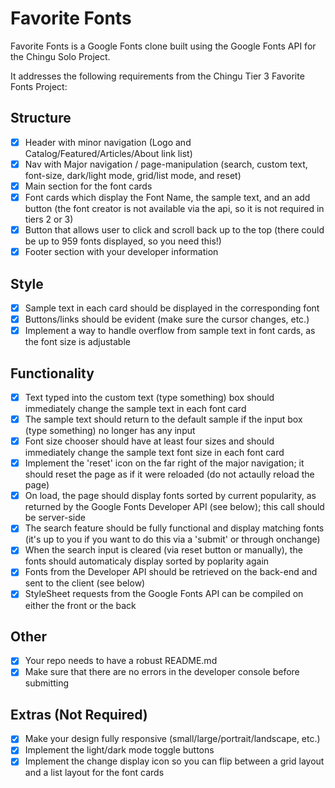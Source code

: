 # Favorite Fonts

Favorite Fonts is a Google Fonts clone built using the Google Fonts API for the Chingu Solo Project.

It addresses the following requirements from the Chingu Tier 3 Favorite Fonts Project: 

## Structure

- [x] Header with minor navigation (Logo and Catalog/Featured/Articles/About link list)
- [x] Nav with Major navigation / page-manipulation (search, custom text, font-size, dark/light mode, grid/list mode, and reset)
- [x] Main section for the font cards
- [x] Font cards which display the Font Name, the sample text, and an add button (the font creator is not available via the api, so it is not required in tiers 2 or 3)
- [x] Button that allows user to click and scroll back up to the top (there could be up to 959 fonts displayed, so you need this!)
- [x] Footer section with your developer information

## Style

- [x] Sample text in each card should be displayed in the corresponding font
- [x] Buttons/links should be evident (make sure the cursor changes, etc.)
- [x] Implement a way to handle overflow from sample text in font cards, as the font size is adjustable

## Functionality

- [x] Text typed into the custom text (type something) box should immediately change the sample text in each font card
- [x] The sample text should return to the default sample if the input box (type something) no longer has any input
- [x] Font size chooser should have at least four sizes and should immediately change the sample text font size in each font card
- [x] Implement the 'reset' icon on the far right of the major navigation; it should reset the page as if it were reloaded (do not actaully reload the page)
- [x] On load, the page should display fonts sorted by current popularity, as returned by the Google Fonts Developer API (see below); this call should be server-side
- [x] The search feature should be fully functional and display matching fonts (it's up to you if you want to do this via a 'submit' or through onchange)
- [x] When the search input is cleared (via reset button or manually), the fonts should automaticaly display sorted by poplarity again
- [x] Fonts from the Developer API should be retrieved on the back-end and sent to the client (see below)
- [x] StyleSheet requests from the Google Fonts API can be compiled on either the front or the back

## Other

- [x] Your repo needs to have a robust README.md
- [x] Make sure that there are no errors in the developer console before submitting

## Extras (Not Required)

- [x] Make your design fully responsive (small/large/portrait/landscape, etc.)
- [x] Implement the light/dark mode toggle buttons
- [x] Implement the change display icon so you can flip between a grid layout and a list layout for the font cards
